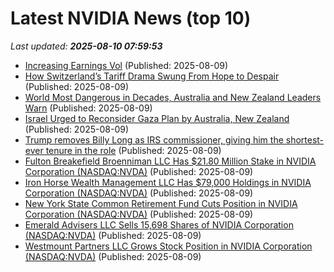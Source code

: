# Latest NVIDIA News (top 10)
_Last updated: **2025-08-10 07:59:53**_

- [Increasing Earnings Vol](https://biztoc.com/x/a25ad2c56a4c915a) (Published: 2025-08-09)
- [How Switzerland’s Tariff Drama Swung From Hope to Despair](https://biztoc.com/x/d381ebbea671e5fc) (Published: 2025-08-09)
- [World Most Dangerous in Decades, Australia and New Zealand Leaders Warn](https://biztoc.com/x/611260ce31bee6d4) (Published: 2025-08-09)
- [Israel Urged to Reconsider Gaza Plan by Australia, New Zealand](https://biztoc.com/x/955f9c1d9849649d) (Published: 2025-08-09)
- [Trump removes Billy Long as IRS commissioner, giving him the shortest-ever tenure in the role](https://biztoc.com/x/8cb2b1bca5f837c9) (Published: 2025-08-09)
- [Fulton Breakefield Broenniman LLC Has $21.80 Million Stake in NVIDIA Corporation (NASDAQ:NVDA)](https://www.etfdailynews.com/2025/08/09/fulton-breakefield-broenniman-llc-has-21-80-million-stake-in-nvidia-corporation-nasdaqnvda/) (Published: 2025-08-09)
- [Iron Horse Wealth Management LLC Has $79,000 Holdings in NVIDIA Corporation (NASDAQ:NVDA)](https://www.etfdailynews.com/2025/08/09/iron-horse-wealth-management-llc-has-79000-holdings-in-nvidia-corporation-nasdaqnvda/) (Published: 2025-08-09)
- [New York State Common Retirement Fund Cuts Position in NVIDIA Corporation (NASDAQ:NVDA)](https://www.etfdailynews.com/2025/08/09/new-york-state-common-retirement-fund-cuts-position-in-nvidia-corporation-nasdaqnvda/) (Published: 2025-08-09)
- [Emerald Advisers LLC Sells 15,698 Shares of NVIDIA Corporation (NASDAQ:NVDA)](https://www.etfdailynews.com/2025/08/09/emerald-advisers-llc-sells-15698-shares-of-nvidia-corporation-nasdaqnvda/) (Published: 2025-08-09)
- [Westmount Partners LLC Grows Stock Position in NVIDIA Corporation (NASDAQ:NVDA)](https://www.etfdailynews.com/2025/08/09/westmount-partners-llc-grows-stock-position-in-nvidia-corporation-nasdaqnvda/) (Published: 2025-08-09)
